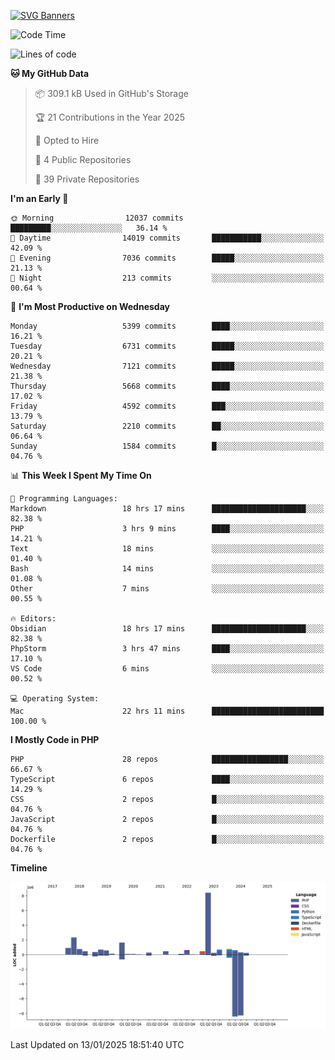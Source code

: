 [![SVG Banners](https://svg-banners.vercel.app/api?type=glitch&text1=Gere_Lajos%F0%9F%92%BB&width=800&height=400)](https://github.com/Akshay090/svg-banners)

<!--START_SECTION:waka-->
![Code Time](http://img.shields.io/badge/Code%20Time-2%2C076%20hrs%202%20mins-blue)

![Lines of code](https://img.shields.io/badge/From%20Hello%20World%20I%27ve%20Written-20.6%20million%20lines%20of%20code-blue)

**🐱 My GitHub Data** 

> 📦 309.1 kB Used in GitHub's Storage 
 > 
> 🏆 21 Contributions in the Year 2025
 > 
> 💼 Opted to Hire
 > 
> 📜 4 Public Repositories 
 > 
> 🔑 39 Private Repositories 
 > 
**I'm an Early 🐤** 

```text
🌞 Morning                12037 commits       █████████░░░░░░░░░░░░░░░░   36.14 % 
🌆 Daytime                14019 commits       ███████████░░░░░░░░░░░░░░   42.09 % 
🌃 Evening                7036 commits        █████░░░░░░░░░░░░░░░░░░░░   21.13 % 
🌙 Night                  213 commits         ░░░░░░░░░░░░░░░░░░░░░░░░░   00.64 % 
```
📅 **I'm Most Productive on Wednesday** 

```text
Monday                   5399 commits        ████░░░░░░░░░░░░░░░░░░░░░   16.21 % 
Tuesday                  6731 commits        █████░░░░░░░░░░░░░░░░░░░░   20.21 % 
Wednesday                7121 commits        █████░░░░░░░░░░░░░░░░░░░░   21.38 % 
Thursday                 5668 commits        ████░░░░░░░░░░░░░░░░░░░░░   17.02 % 
Friday                   4592 commits        ███░░░░░░░░░░░░░░░░░░░░░░   13.79 % 
Saturday                 2210 commits        ██░░░░░░░░░░░░░░░░░░░░░░░   06.64 % 
Sunday                   1584 commits        █░░░░░░░░░░░░░░░░░░░░░░░░   04.76 % 
```


📊 **This Week I Spent My Time On** 

```text
💬 Programming Languages: 
Markdown                 18 hrs 17 mins      █████████████████████░░░░   82.38 % 
PHP                      3 hrs 9 mins        ████░░░░░░░░░░░░░░░░░░░░░   14.21 % 
Text                     18 mins             ░░░░░░░░░░░░░░░░░░░░░░░░░   01.40 % 
Bash                     14 mins             ░░░░░░░░░░░░░░░░░░░░░░░░░   01.08 % 
Other                    7 mins              ░░░░░░░░░░░░░░░░░░░░░░░░░   00.55 % 

🔥 Editors: 
Obsidian                 18 hrs 17 mins      █████████████████████░░░░   82.38 % 
PhpStorm                 3 hrs 47 mins       ████░░░░░░░░░░░░░░░░░░░░░   17.10 % 
VS Code                  6 mins              ░░░░░░░░░░░░░░░░░░░░░░░░░   00.52 % 

💻 Operating System: 
Mac                      22 hrs 11 mins      █████████████████████████   100.00 % 
```

**I Mostly Code in PHP** 

```text
PHP                      28 repos            █████████████████░░░░░░░░   66.67 % 
TypeScript               6 repos             ████░░░░░░░░░░░░░░░░░░░░░   14.29 % 
CSS                      2 repos             █░░░░░░░░░░░░░░░░░░░░░░░░   04.76 % 
JavaScript               2 repos             █░░░░░░░░░░░░░░░░░░░░░░░░   04.76 % 
Dockerfile               2 repos             █░░░░░░░░░░░░░░░░░░░░░░░░   04.76 % 
```



**Timeline**

![Lines of Code chart](https://raw.githubusercontent.com/gere-lajos/gere-lajos/main/assets/bar_graph.png)


 Last Updated on 13/01/2025 18:51:40 UTC
<!--END_SECTION:waka-->
